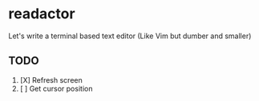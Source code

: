 # readactor
Let's write a terminal based text editor (Like Vim but dumber and smaller)

## TODO
1. [X] Refresh screen
2. [ ] Get cursor position
